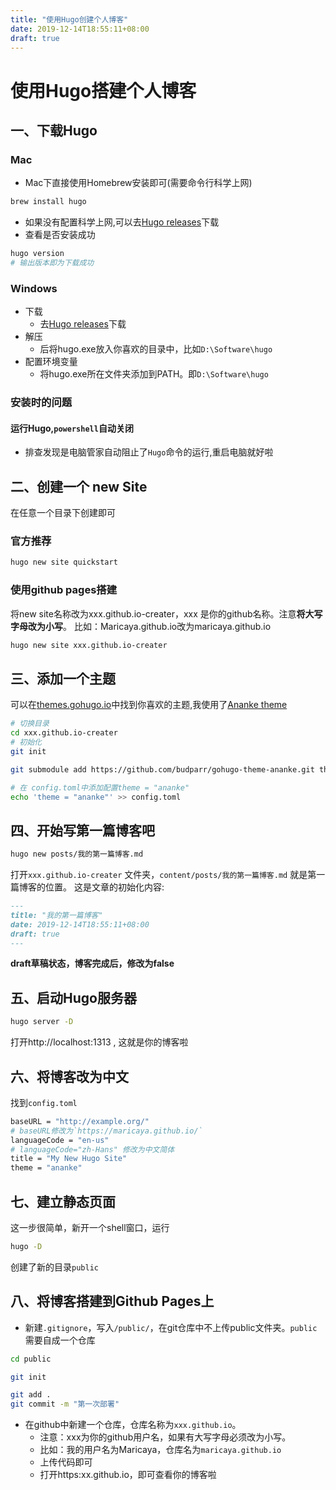 ```yaml
---
title: "使用Hugo创建个人博客"
date: 2019-12-14T18:55:11+08:00
draft: true
---
```


# 使用Hugo搭建个人博客

## 一、下载Hugo 
### Mac
-   Mac下直接使用Homebrew安装即可(需要命令行科学上网)
```bash
brew install hugo
```
-   如果没有配置科学上网,可以去[Hugo releases](https://github.com/gohugoio/hugo/releases)下载
-   查看是否安装成功
```bash
hugo version
# 输出版本即为下载成功
```
   
### Windows
-   下载
    -   去[Hugo releases](https://github.com/gohugoio/hugo/releases)下载
-   解压
    -   后将hugo.exe放入你喜欢的目录中，比如`D:\Software\hugo` 
-   配置环境变量
    -   将hugo.exe所在文件夹添加到PATH。即`D:\Software\hugo` 

### 安装时的问题
#### 运行Hugo,`powershell`自动关闭
-   排查发现是电脑管家自动阻止了`Hugo`命令的运行,重启电脑就好啦
### 

## 二、创建一个 new Site
在任意一个目录下创建即可
### 官方推荐
```bash
hugo new site quickstart
```
### 使用github pages搭建
将new site名称改为xxx.github.io-creater，xxx 是你的github名称。注意**将大写字母改为小写**。
比如：Maricaya.github.io改为maricaya.github.io

```bash
hugo new site xxx.github.io-creater
```

## 三、添加一个主题
可以在[themes.gohugo.io](https://themes.gohugo.io/)中找到你喜欢的主题,我使用了[Ananke theme](https://themes.gohugo.io/gohugo-theme-ananke/)

```bash
# 切换目录
cd xxx.github.io-creater
# 初始化
git init

git submodule add https://github.com/budparr/gohugo-theme-ananke.git themes/ananke

# 在 config.toml中添加配置theme = "ananke"
echo 'theme = "ananke"' >> config.toml
```

## 四、开始写第一篇博客吧
```bash
hugo new posts/我的第一篇博客.md
```
打开`xxx.github.io-creater` 文件夹，`content/posts/我的第一篇博客.md` 就是第一篇博客的位置。
这是文章的初始化内容:
```md
---
title: "我的第一篇博客"
date: 2019-12-14T18:55:11+08:00
draft: true
---
```
**draft草稿状态，博客完成后，修改为false**

## 五、启动Hugo服务器
```bash
hugo server -D
```
打开http://localhost:1313 , 这就是你的博客啦

## 六、将博客改为中文
找到`config.toml`
```bash
baseURL = "http://example.org/"
# baseURL修改为`https://maricaya.github.io/`
languageCode = "en-us"
# languageCode="zh-Hans" 修改为中文简体
title = "My New Hugo Site"
theme = "ananke"
```

## 七、建立静态页面
这一步很简单，新开一个shell窗口，运行
```bash
hugo -D
```
创建了新的目录`public`

## 八、将博客搭建到Github Pages上
-   新建`.gitignore`，写入`/public/`，在git仓库中不上传public文件夹。`public`需要自成一个仓库
```bash
cd public 

git init

git add .
git commit -m "第一次部署"
```
-   在github中新建一个仓库，仓库名称为`xxx.github.io`。
    -   注意：xxx为你的github用户名，如果有大写字母必须改为小写。
    -   比如：我的用户名为Maricaya，仓库名为`maricaya.github.io`
    - 上传代码即可
    -  打开https:xx.github.io，即可查看你的博客啦
